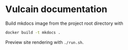 # Vulcain documentation

Build mkdocs image from the project root directory with

```sh
docker build -t mkdocs .
```

Preview site rendering with ```./run.sh```.